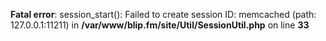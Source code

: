   
**Fatal error**: session\_start(): Failed to create session ID: memcached (path: 127.0.0.1:11211) in **/var/www/blip.fm/site/Util/SessionUtil.php** on line **33**